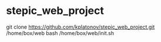# stepic_web_project

git clone https://github.com/kplatonov/stepic_web_project.git /home/box/web
bash /home/box/web/init.sh
